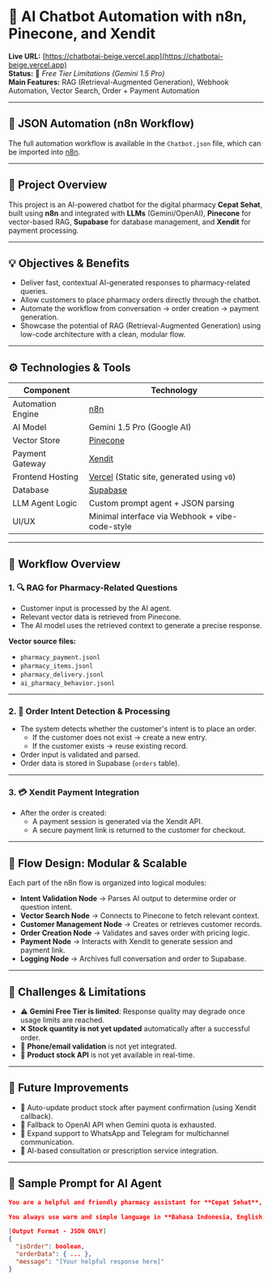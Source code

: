 # 🧠 AI Chatbot Automation with n8n, Pinecone, and Xendit

**Live URL:** [https://chatbotai-beige.vercel.app](https://chatbotai-beige.vercel.app)  
**Status:** 🚧 *Free Tier Limitations (Gemini 1.5 Pro)*  
**Main Features:** RAG (Retrieval-Augmented Generation), Webhook Automation, Vector Search, Order + Payment Automation

---

## 🚀 JSON Automation (n8n Workflow)

The full automation workflow is available in the `Chatbot.json` file, which can be imported into [n8n](https://n8n.io).

---

## 📌 Project Overview

This project is an AI-powered chatbot for the digital pharmacy **Cepat Sehat**, built using **n8n** and integrated with **LLMs** (Gemini/OpenAI), **Pinecone** for vector-based RAG, **Supabase** for database management, and **Xendit** for payment processing.

---

## 💡 Objectives & Benefits

- Deliver fast, contextual AI-generated responses to pharmacy-related queries.
- Allow customers to place pharmacy orders directly through the chatbot.
- Automate the workflow from conversation → order creation → payment generation.
- Showcase the potential of RAG (Retrieval-Augmented Generation) using low-code architecture with a clean, modular flow.

---

## ⚙️ Technologies & Tools

| Component        | Technology                          |
|------------------|-------------------------------------|
| Automation Engine| [n8n](https://n8n.io)               |
| AI Model         | Gemini 1.5 Pro (Google AI)          |
| Vector Store     | [Pinecone](https://www.pinecone.io) |
| Payment Gateway  | [Xendit](https://xendit.co)         |
| Frontend Hosting | [Vercel](https://vercel.com) (Static site, generated using `v0`) |
| Database         | [Supabase](https://supabase.io)     |
| LLM Agent Logic  | Custom prompt agent + JSON parsing  |
| UI/UX            | Minimal interface via Webhook + vibe-code-style |

---

## 🔄 Workflow Overview

### 1. 🔍 RAG for Pharmacy-Related Questions
- Customer input is processed by the AI agent.
- Relevant vector data is retrieved from Pinecone.
- The AI model uses the retrieved context to generate a precise response.

**Vector source files:**
- `pharmacy_payment.jsonl`
- `pharmacy_items.jsonl`
- `pharmacy_delivery.jsonl`
- `ai_pharmacy_behavior.jsonl`

---

### 2. 🛒 Order Intent Detection & Processing
- The system detects whether the customer's intent is to place an order.
  - If the customer does not exist → create a new entry.
  - If the customer exists → reuse existing record.
- Order input is validated and parsed.
- Order data is stored in Supabase (`orders` table).

---

### 3. 💳 Xendit Payment Integration
- After the order is created:
  - A payment session is generated via the Xendit API.
  - A secure payment link is returned to the customer for checkout.

---

## 🧩 Flow Design: Modular & Scalable

Each part of the n8n flow is organized into logical modules:

- **Intent Validation Node** → Parses AI output to determine order or question intent.
- **Vector Search Node** → Connects to Pinecone to fetch relevant context.
- **Customer Management Node** → Creates or retrieves customer records.
- **Order Creation Node** → Validates and saves order with pricing logic.
- **Payment Node** → Interacts with Xendit to generate session and payment link.
- **Logging Node** → Archives full conversation and order to Supabase.

---

## 🧪 Challenges & Limitations

- ⚠️ **Gemini Free Tier is limited**: Response quality may degrade once usage limits are reached.
- ❌ **Stock quantity is not yet updated** automatically after a successful order.
- 🔐 **Phone/email validation** is not yet integrated.
- 🛒 **Product stock API** is not yet available in real-time.

---

## 🔮 Future Improvements

- 🔁 Auto-update product stock after payment confirmation (using Xendit callback).
- 🧠 Fallback to OpenAI API when Gemini quota is exhausted.
- 📱 Expand support to WhatsApp and Telegram for multichannel communication.
- 💊 AI-based consultation or prescription service integration.

---

## 🧠 Sample Prompt for AI Agent

```json
You are a helpful and friendly pharmacy assistant for **Cepat Sehat**, a digital clinic in **Bali and Jakarta**, responding to customers via **WhatsApp**.

You always use warm and simple language in **Bahasa Indonesia, English, or French**, depending on the customer's language.

[Output Format - JSON ONLY]
{
  "isOrder": boolean,
  "orderData": { ... },
  "message": "[Your helpful response here]"
}
